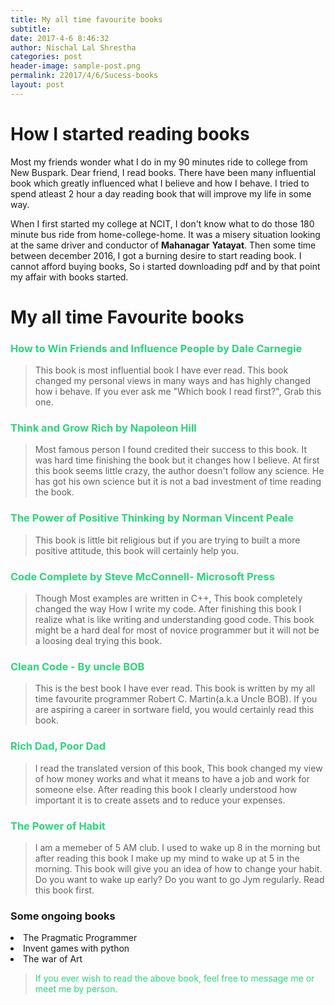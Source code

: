 ```yaml
---
title: My all time favourite books
subtitle: 
date: 2017-4-6 8:46:32
author: Nischal Lal Shrestha
categories: post
header-image: sample-post.png
permalink: 22017/4/6/Sucess-books
layout: post
---
```

# How I started reading books


Most my friends wonder what I do in my 90 minutes ride to college from New Buspark. Dear friend, I read books. There have been many influential book which greatly influenced what I believe and how I behave. I tried to spend atleast 2 hour a day reading book that will improve my life in some way. 

When I first started my college at NCIT, I don't know what to do those 180 minute bus ride from home-college-home. It was a misery situation looking at the same driver and conductor of **Mahanagar** **Yatayat**. Then some time between december 2016, I got a burning desire to start reading book. I cannot afford buying books, So i started downloading pdf and by that point my affair with books started.

# My all time Favourite books

<h3 style = "color : #2cd67c">How to Win Friends and Influence People by Dale Carnegie</h3>
<blockquote>

This book is most influential book I have ever read. This book changed my personal views in many ways and has highly changed how i behave. If you ever ask me "Which book I read first?", Grab this one.

</blockquote>

<h3 style = "color : #2cd67c">Think and Grow Rich by Napoleon Hill</h3>
<blockquote>
Most famous person I found credited their success to this book. It was hard time finishing the book but it changes how I believe. At first this book seems little crazy, the author doesn't follow any science. He has got his own science but it is not a bad investment of time reading the book. 

</blockquote>

<h3 style = "color : #2cd67c">The Power of Positive Thinking by Norman Vincent Peale </h3>
<blockquote>

This book is little bit religious but if you are trying to built a more positive attitude, this book will certainly help you.

</blockquote>

<h3 style = "color : #2cd67c">Code Complete by Steve McConnell- Microsoft Press</h3>
<blockquote>

Though Most examples are written in C++, This book completely changed the way How I write my code. After finishing this book I realize what is like writing and understanding good code. This book might be a hard deal for most of novice programmer but it will not be a loosing deal trying this book.

</blockquote>

<h3 style = "color : #2cd67c">Clean Code - By uncle BOB</h3>
<blockquote>
This is the best book I have ever read. This book is written by my all time favourite programmer Robert C. Martin(a.k.a Uncle BOB). If you are aspiring a career in sortware field, you would certainly read this book.

</blockquote>

<h3 style = "color : #2cd67c">Rich Dad, Poor Dad</h3>
<blockquote>
I read the translated version of this book, This book changed my view of how money works and what it means to have a job and work for someone
else. After reading this book I clearly understood how important it is to
create assets and to reduce your expenses.

</blockquote>

<h3 style = "color : #2cd67c">The Power of Habit</h3>
<blockquote>
I am a memeber of 5 AM club. I used to wake up 8 in the morning but after reading this book I make up my mind to wake up at 5 in the morning. 
This book will give you an idea of how to change your habit. Do you want to wake up early? Do you want to go Jym regularly. Read this book first.

</blockquote>



<h3> Some ongoing books</h3>
 <li> The Pragmatic Programmer</li>
 <li> Invent games with python</li>
 <li> The war of Art</li>
 
 
<blockquote style = "color : #2cd67c">
If you ever wish to read the above book, feel free to message me or meet me by person. 
</blockquote>


